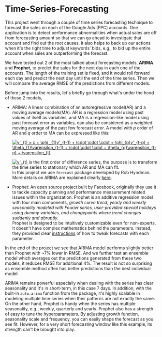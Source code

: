 # Time-Series-Forecasting

This project went through a couple of time series forecasting technique to forecast the sales on each of the Google Ads (PPC) accounts. One application is to detect performance abnormalities when actual sales are off from forecasting amount so that we can go ahead to investigate that account and find out the root causes, it also helps to back up our actions when it's the right time to adjust keywords' bids, e.g., to bid up the entire account when sales are outperforming the forecast.  

We have tested out 2 of the most talked about forecasting models, **ARIMA** and **Prophet**, to predict the sales for the next day in each one of the accounts. The length of the training set is fixed, and it would roll forward each day and predict the next day until the end of the time series. Then we will compare the average RMSE of the predictions from different models.  

Before jump into the results, let's briefly go through what's under the hood of these 2 models, 
 - ARIMA: A linear combination of an autoregressive model(AR) and a moving average models(MA). AR is a regression model using past values of itself as variables, and MA is a regression-like model using past forecast error as variables, can also be considered as a weighted moving average of the past few forecast error. A model with *p* order of AR and *q* order to MA can be expressed like this: 

	<a href="https://www.codecogs.com/eqnedit.php?latex=y'_{t}&space;=&space;c&space;&plus;&space;\phi&space;_{1}y'_{t-1}&space;&plus;&space;\cdot&space;\cdot&space;\cdot&space;&plus;&space;\phi_{p}y'_{t-p}&space;&plus;&space;\theta_{1}\varepsilon_{t-1}&space;&plus;&space;\cdot&space;\cdot&space;\cdot&space;&plus;&space;\theta_{q}\varepsilon_{t-p}&space;&plus;&space;\varepsilon_{t}" target="_blank"><img src="https://latex.codecogs.com/png.latex?y'_{t}&space;=&space;c&space;&plus;&space;\phi&space;_{1}y'_{t-1}&space;&plus;&space;\cdot&space;\cdot&space;\cdot&space;&plus;&space;\phi_{p}y'_{t-p}&space;&plus;&space;\theta_{1}\varepsilon_{t-1}&space;&plus;&space;\cdot&space;\cdot&space;\cdot&space;&plus;&space;\theta_{q}\varepsilon_{t-p}&space;&plus;&space;\varepsilon_{t}" title="y'_{t} = c + \phi _{1}y'_{t-1} + \cdot \cdot \cdot + \phi_{p}y'_{t-p} + \theta_{1}\varepsilon_{t-1} + \cdot \cdot \cdot + \theta_{q}\varepsilon_{t-p} + \varepsilon_{t}" /></a>
	 
	 <a href="https://www.codecogs.com/eqnedit.php?latex=y'_{t}" target="_blank"><img src="https://latex.codecogs.com/png.latex?y'_{t}" title="y'_{t}" /></a> is the first order of difference series, the purpose is to transform the time series to stationary which AR and MA can fit.   
	 In this project we use `forecast` package developed by Rob Hyndman. More details on ARIMA are explained clearly [here](https://otexts.com/fpp2/arima.html).
	 
 - Prophet: An open source project built by Facebook, originally they use it to tackle capacity planning and performance measurement related issues within the organization. Prophet is an additive regression model with four main components, *growth curve trend, yearly and weekly seasonality modeled with Fourier series, user-provided special holidays using dummy variables, and changepoints where trend changes suddenly and abruptly.*  
	Prophet is designed to be intuitively customizable even for non-experts. It doesn't have complex mathematics behind the parameters. Instead, they provided clear [instructions](https://facebook.github.io/prophet/docs/quick_start.html) of how to tweak forecasts with each parameter.  

In the end of the project we see that ARIMA model performs slightly better than Prophet with ~7% lower in RMSE. And we further test an ensemble model which averages out the predictions generated from these two models, it reduces RMSE for additional 4%. The result is not so surprising as ensemble method often has better predictions than the best individual model.   

ARIMA remains powerful especially when dealing with the series has clear seasonality and it's in short-term, in this case 7 days. In addition, with the built-in `auto.arima` function from the package, it's highly scalable in modeling multiple time series when their patterns are not exactly the same. On the other hand, Prophet is handy when the series has multiple seasonality, e.g., weekly, quarterly and yearly. Prophet also has a strength of easy to tune the hyperparameters. By adjusting growth function, seasonality scale and frequency, you can easily shape the forecast as you see fit. However, for a very short forecasting window like this example, its strength can't be brought into play.  
